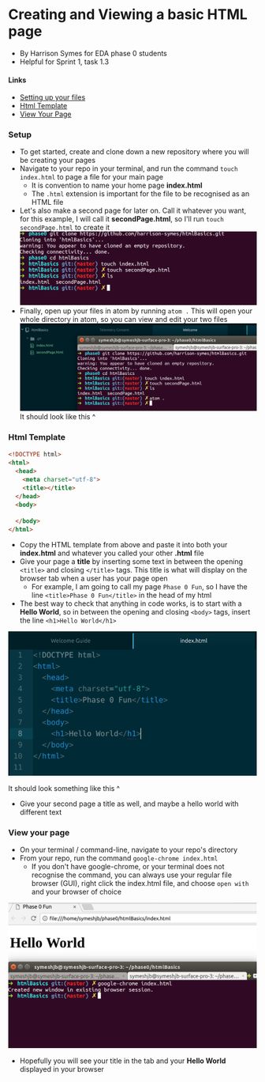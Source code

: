# Creating and Viewing a basic HTML page

- By Harrison Symes for EDA phase 0 students
- Helpful for Sprint 1, task 1.3

#### Links
  - [Setting up your files](#setup)
  - [Html Template](#html-template)
  - [View Your Page](#view-your-page)

### Setup
  * To get started, create and clone down a new repository where you will be creating your pages
  * Navigate to your repo in your terminal, and run the command `touch index.html` to page a file for your main page
    * It is convention to name your home page **index.html**
    * The `.html` extension is important for the file to be recognised as an HTML file
  * Let's also make a second page for later on. Call it whatever you want, for this example, I will call it **secondPage.html**, so I'll run `touch secondPage.html` to create it
  ![Html Setup](images/htmlSetup.png)
  * Finally, open up your files in atom by running `atom .` This will open your whole directory in atom, so you can view and edit your two files
  ![Open In Atom](images/OpenInAtom.png)
  It should look like this ^

### Html Template

```HTML
<!DOCTYPE html>
<html>
  <head>
    <meta charset="utf-8">
    <title></title>
  </head>
  <body>

  </body>
</html>
```

  * Copy the HTML template from above and paste it into both your **index.html** and whatever you called your other **.html** file
  * Give your page a **title** by inserting some text in between the opening `<title>` and closing `</title>` tags. This title is what will display on the browser tab when a user has your page open
    * For example, I am going to call my page `Phase 0 Fun`, so I have the line `<title>Phase 0 Fun</title>` in the head of my html
  * The best way to check that anything in code works, is to start with a **Hello World**, so in between the opening and closing `<body>` tags, insert the line `<h1>Hello World</h1>`


  ![Hello World Page](images/HelloWorld.png)

  It should look something like this ^

  * Give your second page a title as well, and maybe a hello world with different text


### View your page

* On your terminal / command-line, navigate to your repo's directory
* From your repo, run the command `google-chrome index.html`
  * If you don't have google-chrome, or your terminal does not recognise the command, you can always use your regular file browser (GUI), right click the index.html file, and choose `open with` and your browser of choice

![Open In Chrome](images/OpenChrome.png)
* Hopefully you will see your title in the tab and your **Hello World** displayed in your browser
